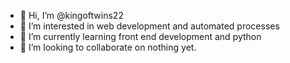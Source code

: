 - 👋 Hi, I’m @kingoftwins22
- 👀 I’m interested in web development and automated processes
- 🌱 I’m currently learning front end development and python
- 💞️ I’m looking to collaborate on nothing yet. 

<!---
kingoftwins22/kingoftwins22 is a ✨ special ✨ repository because its `README.md` (this file) appears on your GitHub profile.
You can click the Preview link to take a look at your changes.
--->

